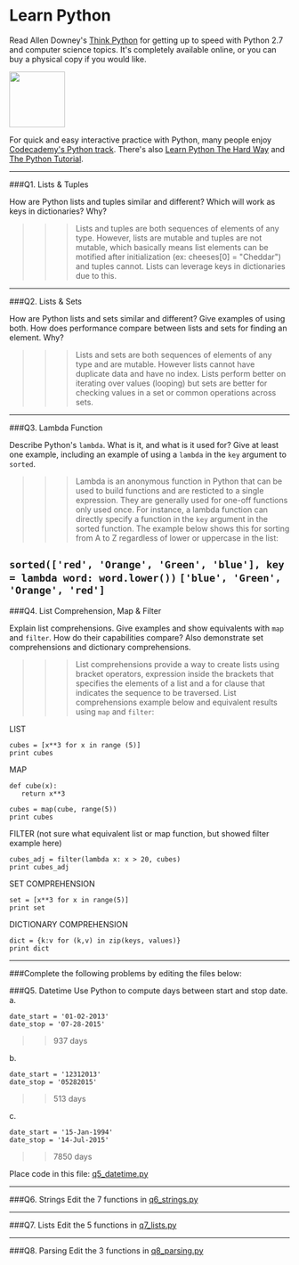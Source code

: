 # Learn Python

Read Allen Downey's [Think Python](http://www.greenteapress.com/thinkpython/) for getting up to speed with Python 2.7 and computer science topics. It's completely available online, or you can buy a physical copy if you would like.

<a href="http://www.greenteapress.com/thinkpython/"><img src="img/think_python.png" style="width: 100px;" target="_blank"></a>

For quick and easy interactive practice with Python, many people enjoy [Codecademy's Python track](http://www.codecademy.com/en/tracks/python). There's also [Learn Python The Hard Way](http://learnpythonthehardway.org/book/) and [The Python Tutorial](https://docs.python.org/2/tutorial/).

---

###Q1. Lists &amp; Tuples

How are Python lists and tuples similar and different? Which will work as keys in dictionaries? Why?

>>>Lists and tuples are both sequences of elements of any type. However, lists are mutable and tuples are not mutable, which basically means list elements can be motified after initialization (ex: cheeses[0] = "Cheddar") and tuples cannot. Lists can leverage keys in dictionaries due to this.
---

###Q2. Lists &amp; Sets

How are Python lists and sets similar and different? Give examples of using both. How does performance compare between lists and sets for finding an element. Why?

>>> Lists and sets are both sequences of elements of any type and are mutable. However lists cannot have duplicate data and have no index. Lists perform better on iterating over values (looping) but sets are better for checking values in a set or common operations across sets.
---

###Q3. Lambda Function

Describe Python's `lambda`. What is it, and what is it used for? Give at least one example, including an example of using a `lambda` in the `key` argument to `sorted`.

>>> Lambda is an anonymous function in Python that can be used to build functions and are resticted to a single expression. They are generally used for one-off functions only used once. For instance, a lambda function can directly specify a function in the `key` argument in the sorted function. The example below shows this for sorting from A to Z regardless of lower or uppercase in the list:

```sorted(['red', 'Orange', 'Green', 'blue'], key = lambda word: word.lower())```
```['blue', 'Green', 'Orange', 'red']```
---

###Q4. List Comprehension, Map &amp; Filter

Explain list comprehensions. Give examples and show equivalents with `map` and `filter`. How do their capabilities compare? Also demonstrate set comprehensions and dictionary comprehensions.

>>>List comprehensions provide a way to create lists using bracket operators, expression inside the brackets that specifies the elements of a list and a for clause that indicates the sequence to be traversed. List comprehensions example below and equivalent results using `map` and `filter`:

LIST
```
cubes = [x**3 for x in range (5)]
print cubes

```
MAP
```
def cube(x):
   return x**3

cubes = map(cube, range(5))
print cubes
```

FILTER (not sure what equivalent list or map function, but showed filter example here)
```
cubes_adj = filter(lambda x: x > 20, cubes)
print cubes_adj
```

SET COMPREHENSION
```
set = [x**3 for x in range(5)]
print set
```

DICTIONARY COMPREHENSION
```
dict = {k:v for (k,v) in zip(keys, values)}
print dict
```

---

###Complete the following problems by editing the files below:

###Q5. Datetime
Use Python to compute days between start and stop date.   
a.  

```
date_start = '01-02-2013'    
date_stop = '07-28-2015'
```
>> 937 days

b.  
```
date_start = '12312013'  
date_stop = '05282015'  
```
>> 513 days 

c. 
```
date_start = '15-Jan-1994'      
date_stop = '14-Jul-2015'  
```
>> 7850 days

Place code in this file: [q5_datetime.py](python/q5_datetime.py)

---

###Q6. Strings
Edit the 7 functions in [q6_strings.py](python/q6_strings.py)

---

###Q7. Lists
Edit the 5 functions in [q7_lists.py](python/q7_lists.py)

---

###Q8. Parsing
Edit the 3 functions in [q8_parsing.py](python/q8_parsing.py)





